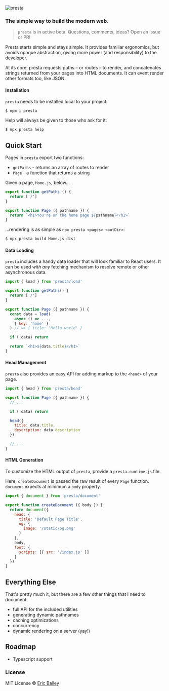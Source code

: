 ![presta](https://user-images.githubusercontent.com/4732330/94159216-e61d4600-fe48-11ea-8bdb-c4e3a40f196f.png)

### The simple way to build the modern web.

> `presta` is in active beta. Questions, comments, ideas? Open an issue or PR!

Presta starts simple and stays simple. It provides familiar ergonomics, but
avoids opaque abstraction, giving more power (and responsibility) to the
developer.

At its core, presta requests paths – or routes – to render, and concatenates
strings returned from your pages into HTML documents. It can event render other
formats too, like JSON.

#### Installation

`presta` needs to be installed local to your project:

```bash
$ npm i presta
```

Help will always be given to those who ask for it:

```bash
$ npx presta help
```

## Quick Start

Pages in `presta` export two functions:

- `getPaths` - returns an array of routes to render
- `Page` - a function that returns a string

Given a page, `Home.js`, below...

```js
export function getPaths () {
  return ['/']
}

export function Page ({ pathname }) {
  return `<h1>You're on the home page ${pathname}</h1>`
}
```

...rendering is as simple as `npx presta <pages> <outDir>`:

```bash
$ npx presta build Home.js dist
```

#### Data Loading

`presta` includes a handy data loader that will look familiar to React users. It
can be used _with any_ fetching mechanism to resolve remote or other
asynchronous data.

```js
import { load } from 'presta/load'

export function getPaths() {
  return ['/']
}

export function Page ({ pathname }) {
  const data = load(
    async () => ...,
    { key: 'home' }
  ) // => { title: 'Hello world' }

  if (!data) return

  return `<h1>${data.title}</h1>`
}
```

#### Head Management

`presta` also provides an easy API for adding markup to the `<head>` of your
page.

```js
import { head } from 'presta/head'

export function Page ({ pathname }) {
  // ...

  if (!data) return

  head({
    title: data.title,
    description: data.description
  })

  // ...
}
```

#### HTML Generation

To customize the HTML output of `presta`, provide a `presta.runtime.js` file.

Here, `createDocument` is passed the raw result of every `Page` function.
`document` expects at minimum a `body` property.

```js
import { document } from 'presta/document'

export function createDocument ({ body }) {
  return document({
    head: {
      title: 'Default Page Title',
      og: {
        image: '/static/og.png'
      }
    },
    body,
    foot: {
      scripts: [{ src: '/index.js' }]
    }
  })
}
```

## Everything Else

That's pretty much it, but there are a few other things that I need to document:

- full API for the included utilities
- generating dynamic pathnames
- caching optimizations
- concurrency
- dynamic rendering on a server (yay!)

## Roadmap

- Typescript support

### License

MIT License © [Eric Bailey](https://estrattonbailey.com)
